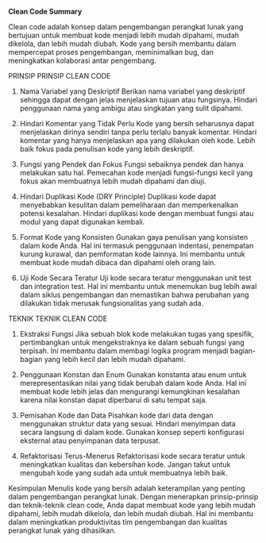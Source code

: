 **Clean Code Summary**

Clean code adalah konsep dalam pengembangan perangkat lunak yang bertujuan untuk membuat kode menjadi lebih mudah dipahami, mudah dikelola, dan lebih mudah diubah. Kode yang bersih membantu dalam mempercepat proses pengembangan, meminimalkan bug, dan meningkatkan kolaborasi antar pengembang.

PRINSIP PRINSIP CLEAN CODE

1. Nama Variabel yang Deskriptif
Berikan nama variabel yang deskriptif sehingga dapat dengan jelas menjelaskan tujuan atau fungsinya. Hindari penggunaan nama yang ambigu atau singkatan yang sulit dipahami.

2. Hindari Komentar yang Tidak Perlu
Kode yang bersih seharusnya dapat menjelaskan dirinya sendiri tanpa perlu terlalu banyak komentar. Hindari komentar yang hanya menjelaskan apa yang dilakukan oleh kode. Lebih baik fokus pada penulisan kode yang lebih deskriptif.

3. Fungsi yang Pendek dan Fokus
Fungsi sebaiknya pendek dan hanya melakukan satu hal. Pemecahan kode menjadi fungsi-fungsi kecil yang fokus akan membuatnya lebih mudah dipahami dan diuji.

4. Hindari Duplikasi Kode (DRY Principle)
Duplikasi kode dapat menyebabkan kesulitan dalam pemeliharaan dan memperkenalkan potensi kesalahan. Hindari duplikasi kode dengan membuat fungsi atau modul yang dapat digunakan kembali.

5. Format Kode yang Konsisten
Gunakan gaya penulisan yang konsisten dalam kode Anda. Hal ini termasuk penggunaan indentasi, penempatan kurung kurawal, dan pemformatan kode lainnya. Ini membantu untuk membuat kode mudah dibaca dan dipahami oleh orang lain.

6. Uji Kode Secara Teratur
Uji kode secara teratur menggunakan unit test dan integration test. Hal ini membantu untuk menemukan bug lebih awal dalam siklus pengembangan dan memastikan bahwa perubahan yang dilakukan tidak merusak fungsionalitas yang sudah ada.

TEKNIK TEKNIK CLEAN CODE 

1. Ekstraksi Fungsi
Jika sebuah blok kode melakukan tugas yang spesifik, pertimbangkan untuk mengekstraknya ke dalam sebuah fungsi yang terpisah. Ini membantu dalam membagi logika program menjadi bagian-bagian yang lebih kecil dan lebih mudah dipahami.

2. Penggunaan Konstan dan Enum
Gunakan konstanta atau enum untuk merepresentasikan nilai yang tidak berubah dalam kode Anda. Hal ini membuat kode lebih jelas dan mengurangi kemungkinan kesalahan karena nilai konstan dapat diperbarui di satu tempat saja.

3. Pemisahan Kode dan Data
Pisahkan kode dari data dengan menggunakan struktur data yang sesuai. Hindari menyimpan data secara langsung di dalam kode. Gunakan konsep seperti konfigurasi eksternal atau penyimpanan data terpusat.

4. Refaktorisasi Terus-Menerus
Refaktorisasi kode secara teratur untuk meningkatkan kualitas dan kebersihan kode. Jangan takut untuk mengubah kode yang sudah ada untuk membuatnya lebih baik.

Kesimpulan
Menulis kode yang bersih adalah keterampilan yang penting dalam pengembangan perangkat lunak. Dengan menerapkan prinsip-prinsip dan teknik-teknik clean code, Anda dapat membuat kode yang lebih mudah dipahami, lebih mudah dikelola, dan lebih mudah diubah. Hal ini membantu dalam meningkatkan produktivitas tim pengembangan dan kualitas perangkat lunak yang dihasilkan.
